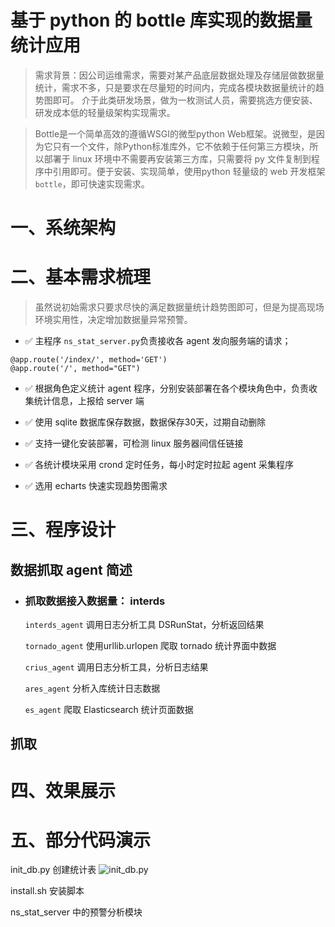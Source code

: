 # 基于 python 的 bottle 库实现的数据量统计应用

>需求背景：因公司运维需求，需要对某产品底层数据处理及存储层做数据量统计，需求不多，只是要求在尽量短的时间内，完成各模块数据量统计的趋势图即可。
介于此类研发场景，做为一枚测试人员，需要挑选方便安装、研发成本低的轻量级架构实现需求。

>Bottle是一个简单高效的遵循WSGI的微型python Web框架。说微型，是因为它只有一个文件，除Python标准库外，它不依赖于任何第三方模块，所以部署于 linux 环境中不需要再安装第三方库，只需要将 py 文件复制到程序中引用即可。便于安装、实现简单，使用python 轻量级的 web 开发框架 `bottle`，即可快速实现需求。

# 一、系统架构

# 二、基本需求梳理
>虽然说初始需求只要求尽快的满足数据量统计趋势图即可，但是为提高现场环境实用性，决定增加数据量异常预警。


*  :white_check_mark: 主程序 `ns_stat_server.py`负责接收各 agent 发向服务端的请求；
```
@app.route('/index/', method='GET')
@app.route('/', method="GET")
```

*  :white_check_mark: 根据角色定义统计 agent 程序，分别安装部署在各个模块角色中，负责收集统计信息，上报给 server 端

*  :white_check_mark: 使用 sqlite 数据库保存数据，数据保存30天，过期自动删除

*  :white_check_mark: 支持一键化安装部署，可检测 linux 服务器间信任链接

*  :white_check_mark: 各统计模块采用 crond 定时任务，每小时定时拉起 agent 采集程序

*  :white_check_mark: 选用 echarts 快速实现趋势图需求



# 三、程序设计
## 数据抓取 agent 简述
* ### 抓取数据接入数据量： interds

  `interds_agent` 调用日志分析工具 DSRunStat，分析返回结果

  `tornado_agent` 使用urllib.urlopen 爬取 tornado 统计界面中数据

  `crius_agent` 调用日志分析工具，分析日志结果

  `ares_agent` 分析入库统计日志数据

  `es_agent` 爬取 Elasticsearch 统计页面数据


## 抓取

# 四、效果展示



# 五、部分代码演示
init_db.py 创建统计表
![init_db.py](https://github.com/BullFrogLT/stat/blob/master/pic/ares数据量统计.png "initdb.png")

install.sh 安装脚本

ns_stat_server 中的预警分析模块


